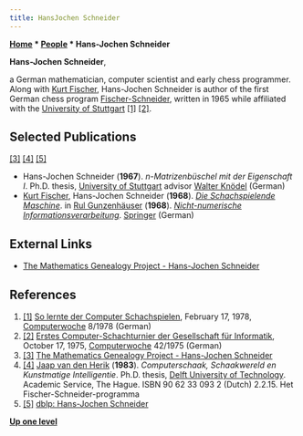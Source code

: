 ```yaml
---
title: HansJochen Schneider
---
```

**[Home](Home "Home") * [People](People "People") * Hans-Jochen Schneider**

**Hans-Jochen Schneider**,

a German mathematician, computer scientist and early chess programmer. Along with [Kurt Fischer](Kurt_Fischer "Kurt Fischer"), Hans-Jochen Schneider is author of the first German chess program [Fischer-Schneider](Fischer-Schneider "Fischer-Schneider"), written in 1965 while affiliated with the [University of Stuttgart](https://en.wikipedia.org/wiki/University_of_Stuttgart) <a id="cite-note-1" href="#cite-ref-1">[1]</a> <a id="cite-note-2" href="#cite-ref-2">[2]</a>.

## Selected Publications

<a id="cite-note-3" href="#cite-ref-3">[3]</a> <a id="cite-note-4" href="#cite-ref-4">[4]</a> <a id="cite-note-5" href="#cite-ref-5">[5]</a>

- Hans-Jochen Schneider (**1967**). *n-Matrizenbüschel mit der Eigenschaft I*. Ph.D. thesis, [University of Stuttgart](https://en.wikipedia.org/wiki/University_of_Stuttgart) advisor [Walter Knödel](Mathematician#Knoedel "Mathematician") (German)
- [Kurt Fischer](Kurt_Fischer "Kurt Fischer"), Hans-Jochen Schneider (**1968**). *[Die Schachspielende Maschine](http://link.springer.com/chapter/10.1007%2F978-3-7091-8202-4_6)*. in [Rul Gunzenhäuser](http://de.wikipedia.org/wiki/Rul_Gunzenh%C3%A4user) (**1968**). *[Nicht-numerische Informationsverarbeitung](http://link.springer.com/book/10.1007/978-3-7091-8202-4/page/1)*. [Springer](https://en.wikipedia.org/wiki/Springer_Publishing) (German)

## External Links

- [The Mathematics Genealogy Project - Hans-Jochen Schneider](http://genealogy.math.ndsu.nodak.edu/id.php?id=53390)

## References

1. <a id="cite-ref-1" href="#cite-note-1">[1]</a> [So lernte der Computer Schachspielen](http://www.computerwoche.de/a/so-lernte-der-computer-schachspielen,1195039), February 17, 1978, [Computerwoche](Computerworld#Woche "Computerworld") 8/1978 (German)
1. <a id="cite-ref-2" href="#cite-note-2">[2]</a> [Erstes Computer-Schachturnier der Gesellschaft für Informatik](http://www.computerwoche.de/a/computer-logik-im-koeniglichen-spiel,1205123), October 17, 1975, [Computerwoche](Computerworld#Woche "Computerworld") 42/1975 (German)
1. <a id="cite-ref-3" href="#cite-note-3">[3]</a> [The Mathematics Genealogy Project - Hans-Jochen Schneider](http://genealogy.math.ndsu.nodak.edu/id.php?id=53390)
1. <a id="cite-ref-4" href="#cite-note-4">[4]</a> [Jaap van den Herik](Jaap_van_den_Herik "Jaap van den Herik") (**1983**). *Computerschaak, Schaakwereld en Kunstmatige Intelligentie*. Ph.D. thesis, [Delft University of Technology](Delft_University_of_Technology "Delft University of Technology"). Academic Service, The Hague. ISBN 90 62 33 093 2 (Dutch) 2.2.15. Het Fischer-Schneider-programma
1. <a id="cite-ref-5" href="#cite-note-5">[5]</a> [dblp: Hans-Jochen Schneider](https://dblp.uni-trier.de/pers/hd/s/Schneider:Hans=Jochen)

**[Up one level](People "People")**

